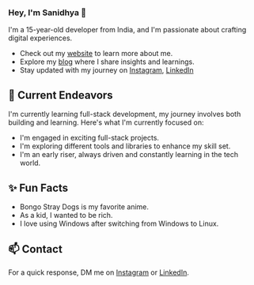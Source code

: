 ### Hey, I'm Sanidhya 👋 

I'm a 15-year-old developer from India, and I'm passionate about crafting digital experiences. 

- Check out my [website](https://www.google.com) to learn more about me.
- Explore my [blog](https://google.com) where I share insights and learnings.
- Stay updated with my journey on [Instagram](https://www.instagram.com/its_sanichaudhary), [LinkedIn](https://www.linkedin.com/) 

## 🔭 Current Endeavors 

I'm currently learning full-stack development, my journey involves both building and learning. Here's what I'm currently focused on:

- I'm engaged in exciting full-stack projects.
- I'm exploring different tools and libraries to enhance my skill set.
- I'm an early riser, always driven and constantly learning in the tech world.

## ✨ Fun Facts 

- Bongo Stray Dogs is my favorite anime.
- As a kid, I wanted to be rich.
- I love using Windows after switching from Windows to Linux.

## 📫 Contact

 For a quick response, DM me on [Instagram](https://www.instagram.com/its_sanichaudhary/) or [LinkedIn](https://www.linkedin.com/). 
 
